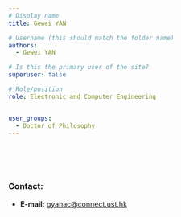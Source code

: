 ```yaml
---
# Display name
title: Gewei YAN

# Username (this should match the folder name)
authors:
  - Gewei YAN

# Is this the primary user of the site?
superuser: false

# Role/position
role: Electronic and Computer Engineering


user_groups:
  - Doctor of Philosophy
---
```

<br/>
<br/>
<br/>

###     Contact:
- **E-mail:** gyanac@connect.ust.hk
